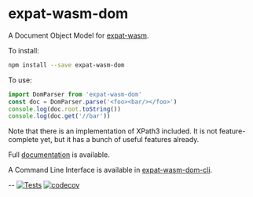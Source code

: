 # expat-wasm-dom

A Document Object Model for [expat-wasm](https://github.com/hildjj/expat-wasm).

To install:

```sh
npm install --save expat-wasm-dom
```

To use:

```js
import DomParser from 'expat-wasm-dom'
const doc = DomParser.parse('<foo><bar/></foo>')
console.log(doc.root.toString())
console.log(doc.get('//bar'))
```

Note that there is an implementation of XPath3 included.  It is not
feature-complete yet, but it has a bunch of useful features already.

Full [documentation](https://hildjj.github.io/expat-wasm-dom/) is available.

A Command Line Interface is available in [expat-wasm-dom-cli](https://github.com/hildjj/expat-wasm-dom/tree/main/cli).

--
[![Tests](https://github.com/hildjj/expat-wasm-dom/actions/workflows/node.js.yml/badge.svg)](https://github.com/hildjj/expat-wasm-dom/actions/workflows/node.js.yml)
[![codecov](https://codecov.io/gh/hildjj/expat-wasm-dom/branch/main/graph/badge.svg?token=MPGGvwbrqR)](https://codecov.io/gh/hildjj/expat-wasm-dom)
